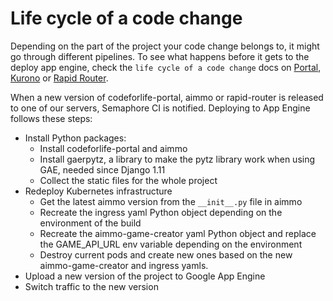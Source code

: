 # Life cycle of a code change
Depending on the part of the project your code change belongs to, it might go through different pipelines. To see what happens before it gets to the deploy app engine, check the `life cycle of a code change` docs on [Portal](https://github.com/ocadotechnology/codeforlife-portal/blob/master/docs/life-cycle-of-a-code-change.md), [Kurono](https://github.com/ocadotechnology/aimmo/blob/development/docs/life-cycle-of-a-code-change.md) or [Rapid Router](https://github.com/ocadotechnology/rapid-router/blob/master/docs/life-cycle-of-a-code-change.md).


When a new version of codeforlife-portal, aimmo or rapid-router is released to one of our servers, Semaphore CI is notified. Deploying to App Engine follows these steps:
* Install Python packages:
    * Install codeforlife-portal and aimmo
    * Install gaerpytz, a library to make the pytz library work when using GAE, needed since Django 1.11
    * Collect the static files for the whole project
* Redeploy Kubernetes infrastructure
    * Get the latest aimmo version from the `__init__.py` file in aimmo
    * Recreate the ingress yaml Python object depending on the environment of the build
    * Recreate the aimmo-game-creator yaml Python object and replace the GAME_API_URL env variable depending on the environment
    * Destroy current pods and create new ones based on the new aimmo-game-creator and ingress yamls.
* Upload a new version of the project to Google App Engine
* Switch traffic to the new version
